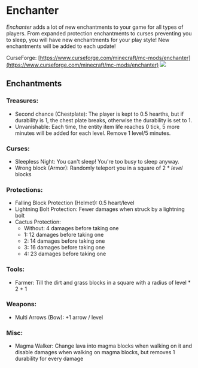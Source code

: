 # Enchanter
*Enchanter* adds a lot of new enchantments to your game for all types of players. From expanded protection enchantments to curses preventing you to sleep, you will have new enchantments for your play style!
New enchantments will be added to each update!

CurseForge: [https://www.curseforge.com/minecraft/mc-mods/enchanter](https://www.curseforge.com/minecraft/mc-mods/enchanter)
[![](http://cf.way2muchnoise.eu/full_enchanter_downloads.svg)](https://minecraft.curseforge.com/projects/enchanter)

## Enchantments
### Treasures:

* Second chance (Chestplate): The player is kept to 0.5 hearths, but if durability is 1, the chest plate breaks, otherwise the durability is set to 1.
* Unvanishable: Each time, the entity item life reaches 0 tick, 5 more minutes will be added for each level. Remove 1 level/5 minutes.

### Curses:
* Sleepless Night: You can't sleep! You're too busy to sleep anyway.
* Wrong block (Armor): Randomly teleport you in a square of 2 * *level* blocks

### Protections:
* Falling Block Protection (Helmet): 0.5 heart/level
* Lightning Bolt Protection: Fewer damages when struck by a lightning bolt
* Cactus Protection:
    * Without: 4 damages before taking one
    * 1: 12 damages before taking one
    * 2: 14 damages before taking one
    * 3: 16 damages before taking one
    * 4: 23 damages before taking one

### Tools:
* Farmer: Till the dirt and grass blocks in a square with a radius of level * 2 + 1

### Weapons:
* Multi Arrows (Bow): +1 arrow / level

### Misc:
* Magma Walker: Change lava into magma blocks when walking on it and disable damages when walking on magma blocks, but removes 1 durability for every damage